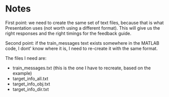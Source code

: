 # Notes

First point: we need to create the same set of text files, because that is
what Presentation uses (not worth using a different format). This will give
us the right responses and the right timings for the feedback guide.

Second point: if the train_messages text exists somewhere in the MATLAB code,
I dont' know where it is, I need to re-create it with the same format.

The files I need are:

* train_messages.txt (this is the one I have to recreate, based on the example)
* target_info_all.txt
* target_info_obj.txt
* target_info_dir.txt
